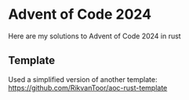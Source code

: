 # Advent of Code 2024

Here are my solutions to Advent of Code 2024 in rust

## Template

Used a simplified version of another template: https://github.com/RikvanToor/aoc-rust-template
